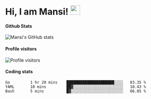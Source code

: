 # Hi, I am Mansi! <img src="https://user-images.githubusercontent.com/1303154/88677602-1635ba80-d120-11ea-84d8-d263ba5fc3c0.gif" width="30px">

#### Github Stats

![Mansi's GitHub stats](https://github-readme-stats.vercel.app/api?username=mansikulkarni96&theme=tokyonight&count_private=true&show_icons=true&hide=contribs)

#### Profile visitors

![Profile visitors](https://visitor-badge.glitch.me/badge?page_id=page.id&left_color=grey&right_color=blue)

#### Coding stats

<!--START_SECTION:waka-->
```text
Go         1 hr 20 mins    █████████████████████░░░░   83.35 % 
YAML       10 mins         ██▓░░░░░░░░░░░░░░░░░░░░░░   10.43 % 
Bash       5 mins          █▓░░░░░░░░░░░░░░░░░░░░░░░   06.05 % 
```
<!--END_SECTION:waka-->
